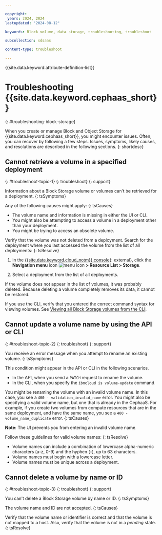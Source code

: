 ```yaml
---

copyright:
 years: 2024, 2024
lastupdated: "2024-08-12"

keywords: Block volume, data storage, troubleshooting, troubleshoot

subcollection: sdsaas

content-type: troubleshoot

---
```


{{site.data.keyword.attribute-definition-list}}

# Troubleshooting {{site.data.keyword.cephaas_short}}
{: #troubleshooting-block-storage}

When you create or manage Block and Object Storage for {{site.data.keyword.cephaas_short}}, you might encounter issues. Often, you can recover by following a few steps. Issues, symptoms, likely causes, and resolutions are described in the following sections.
{: shortdesc}

## Cannot retrieve a volume in a specified deployment
{: #troubleshoot-topic-1}
{: troubleshoot}
{: support}

Information about a Block Storage volume or volumes can't be retrieved for a deployment.
{: tsSymptoms}

Any of the following causes might apply:
{: tsCauses}

* The volume name and information is missing in either the UI or CLI.
* You might also be attempting to access a volume in a deployment other than your deployment.
* You might be trying to access an obsolete volume.

Verify that the volume was not deleted from a deployment. Search for the deployment where you last accessed the volume from the list of all deployments:
{: tsResolve}

1. In the [{{site.data.keyword.cloud_notm}} console](/login){: external}, click the **Navigation menu** icon ![menu icon](../icons/icon_hamburger.svg) **> Resource List > Storage**.

1. Select a deployment from the list of all deployments.

If the volume does not appear in the list of volumes, it was probably deleted. Because deleting a volume completely removes its data, it cannot be restored.

If you use the CLI, verify that you entered the correct command syntax for viewing volumes. See [Viewing all Block Storage volumes from the CLI](/docs/sdsaas?topic=sdsaas-view-sds-volume&interface=cli#viewall-vol-cli).

## Cannot update a volume name by using the API or CLI
{: #troubleshoot-topic-2}
{: troubleshoot}
{: support}

You receive an error message when you attempt to rename an existing volume.
{: tsSymptoms}

This condition might appear in the API or CLI in the following scenarios.

* In the API, when you send a `PATCH` request to rename the volume.
* In the CLI, when you specify the `ibmcloud is volume-update` command.

You might be renaming the volume with an invalid volume name. In this case, you see a `400 - validation_invalid_name` error.
You might also be specifying a valid volume name, but one that is already in the CephaaS. For example, if you create two volumes from compute resources that are in the same deployment, and have the same name, you see a `400 - volume_name_duplicate` error.
{: tsCauses}

**Note:** The UI prevents you from entering an invalid volume name.

Follow these guidelines for valid volume names:
{: tsResolve}

* Volume names can include a combination of lowercase alpha-numeric characters (a-z, 0-9) and the hyphen (-), up to 63 characters.
* Volume names must begin with a lowercase letter.
* Volume names must be unique across a deployment.

## Cannot delete a volume by name or ID
{: #troubleshoot-topic-3}
{: troubleshoot}
{: support}

You can't delete a Block Storage volume by name or ID.
{: tsSymptoms}

The volume name and ID are not accepted.
{: tsCauses}

Verify that the volume name or identifier is correct and that the volume is not mapped to a host. Also, verify that the volume is not in a _pending_ state.
{: tsResolve}


